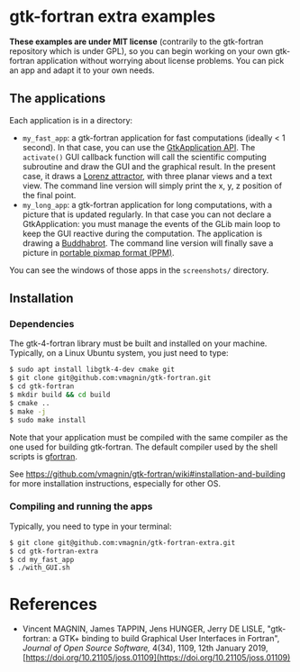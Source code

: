 # gtk-fortran extra examples

**These examples are under MIT license** (contrarily to the gtk-fortran repository which is under GPL), so you can begin working on your own gtk-fortran application without worrying about license problems. You can pick an app and adapt it to your own needs.

## The applications

Each application is in a directory:

* `my_fast_app`: a gtk-fortran application for fast computations (ideally < 1 second). In that case, you can use the [GtkApplication API](https://docs.gtk.org/gtk4/class.Application.html). The `activate()` GUI callback function will call the scientific computing subroutine and draw the GUI and the graphical result. In the present case, it draws a [Lorenz attractor](https://en.wikipedia.org/wiki/Lorenz_system), with three planar views and a text view. The command line version will simply print the x, y, z position of the final point.
* `my_long_app`: a gtk-fortran application for long computations, with a picture that is updated regularly. In that case you can not declare a GtkApplication: you must manage the events of the GLib main loop to keep the GUI reactive during the computation. The application is drawing a [Buddhabrot](https://en.wikipedia.org/wiki/Buddhabrot). The command line version will finally save a picture in [portable pixmap format (PPM)](https://en.wikipedia.org/wiki/Netpbm#File_formats).

You can see the windows of those apps in the `screenshots/` directory.

## Installation

### Dependencies

The gtk-4-fortran library must be built and installed on your machine. Typically, on a Linux Ubuntu system, you just need to type:

```bash
$ sudo apt install libgtk-4-dev cmake git
$ git clone git@github.com:vmagnin/gtk-fortran.git
$ cd gtk-fortran
$ mkdir build && cd build
$ cmake ..
$ make -j
$ sudo make install
```

Note that your application must be compiled with the same compiler as the one used for building gtk-fortran. The default compiler used by the shell scripts is [gfortran](https://gcc.gnu.org/wiki/GFortran).

See https://github.com/vmagnin/gtk-fortran/wiki#installation-and-building for more installation instructions, especially for other OS.

### Compiling and running the apps

Typically, you need to type in your terminal:

```bash
$ git clone git@github.com:vmagnin/gtk-fortran-extra.git
$ cd gtk-fortran-extra
$ cd my_fast_app
$ ./with_GUI.sh
```

# References

* Vincent MAGNIN, James TAPPIN, Jens HUNGER, Jerry DE LISLE, "gtk-fortran: a GTK+ binding to build Graphical User Interfaces in Fortran", _Journal of Open Source Software,_ 4(34), 1109, 12th January 2019, [https://doi.org/10.21105/joss.01109](https://doi.org/10.21105/joss.01109)
